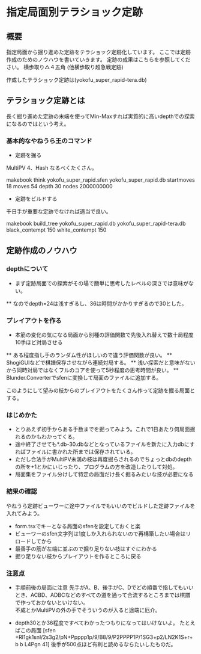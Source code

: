 # 指定局面別テラショック定跡

## 概要

指定局面から掘り進めた定跡をテラショック定跡化しています。
ここでは定跡作成のためのノウハウを書いていきます。
定跡の成果はこちらを参照してください。
横歩取り△４五角 (他横歩取り超急戦定跡)

作成したテラショック定跡は(yokofu_super_rapid-tera.db)

## テラショック定跡とは

長く掘り進めた定跡の末端を使ってMin-Maxすれば実質的に高いdepthでの探索になるのではという考え。

### 基本的なやねうら王のコマンド

* 定跡を掘る

MultiPV 4、Hash なるべくたくさん。

makebook think yokofu_super_rapid.sfen yokofu_super_rapid.db startmoves 18 moves 54 depth 30 nodes 2000000000

* 定跡をビルドする

千日手が重要な定跡でなければ適当で良い。

makebook build_tree yokofu_super_rapid.db yokofu_super_rapid-tera.db black_contempt 150 white_contempt 150

## 定跡作成のノウハウ

### depthについて

* まず定跡局面での探索がその場で簡単に思考したレベルの深さでは意味がない。

** なのでdepth=24は浅すぎるし、36は時間がかかりすぎるので30とした。

### プレイアウトを作る

* 本筋の変化の気になる局面から別種の評価関数で先後入れ替えで数十局程度10手ほど対局させる

** ある程度指し手のランダム性がほしいので違う評価関数が良い。
** ShogiGUIなどで棋譜保存させながら連続対局する。
** 浅い探索だと意味がないから同時対局ではなくフルのコアを使って5秒程度の思考時間が良い。
** Blunder.Converterでsfenに変換して局面のファイルに追加する。

このようにして望みの枝からのプレイアウトをたくさん作って定跡を掘る局面とする。

### はじめかた

* とりあえず初手からある手数までを掘ってみよう。これで1日あたり何局面掘れるのかもわかってくる。
* 途中終了させても*.db-30.dbなどとなっているファイルを新たに入力dbにすればファイルに書かれた所までは保存されている。
* ただし合法手がMultiPV未満の枝は再度掘らされるのでちょっとdbのdepthの所を+1とかにいじったり、プログラムの方を改造したりして対処。
* 局面集をファイル分けして特定の局面だけ長く掘るみたいな技が必要になる

### 結果の確認

やねうら定跡ビューワーに途中ファイルでもいいのでビルドした定跡ファイルを入れてみよう。

* form.tsxでキーとなる局面のsfenを設定しておくと楽
* ビューワーのsfen文字列は1度しか入れられないので再構築したい場合はリロードしてから
* 最善手の筋が左端に並ぶので掘り足りない枝はすぐにわかる
* 掘り足りない枝からプレイアウトを作るところに戻る

### 注意点

* 手順前後の局面に注意
先手がA、B、後手がC、Dでどの順番で指してもいいとき、ACBD、ADBCなどのすべての道を通って合流するところまでは棋譜で作っておかないといけない。  
不成とかMultiPVの外の手でそういうのが入ると途端に厄介。

* depth30とか36程度ですべてわかったつもりになってはいけないよ。
たとえばこの局面
[sfen +Rl1gk1snl/2s3g2/pN+Ppppp1p/9/B8/9/P2PPPP1P/1SG3+p2/LN2K1S+r+b b L4Pgn 41]
後手が500点ほど有利と読めるならたいしたものだ。

